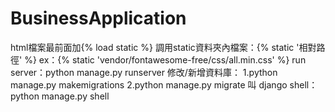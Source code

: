 # BusinessApplication
html檔案最前面加{% load static %}
調用static資料夾內檔案：{% static '相對路徑' %}
ex：{% static 'vendor/fontawesome-free/css/all.min.css' %}
run server：python manage.py runserver
修改/新增資料庫：
1.python manage.py makemigrations
2.python manage.py migrate
叫 django shell：python manage.py shell